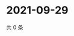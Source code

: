 # 2021-09-29

共 0 条

<!-- BEGIN WEIBO -->
<!-- 最后更新时间 Wed Sep 29 2021 21:15:29 GMT+0800 (China Standard Time) -->

<!-- END WEIBO -->

